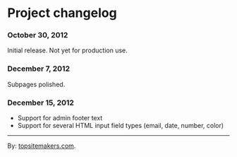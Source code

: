 # Project changelog

### October 30, 2012

Initial release. Not yet for production use.

### December 7, 2012

Subpages polished.

### December 15, 2012

- Support for admin footer text
- Support for several HTML input field types (email, date, number, color)

<hr>

By: [topsitemakers.com](http://www.topsitemakers.com).
